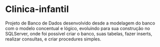 # Clinica-infantil
Projeto de Banco de Dados desenvolvido desde a modelagem do banco com o modelo concentual e lógico, evoluindo para sua construção no SQLServer, onde foi possível criar o banco, suas tabelas, fazer inserts, realizar consultas, e criar procedures simples.
